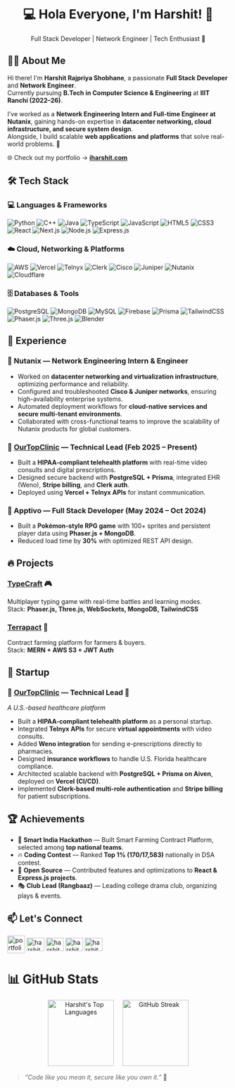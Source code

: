 <h1 align="center">💻 Hola Everyone, I'm Harshit! 👋</h1>

<p align="center">
Full Stack Developer | Network Engineer | Tech Enthusiast 🚀
</p>

## 👨‍💻 About Me

Hi there! I'm **Harshit Rajpriya Shobhane**, a passionate **Full Stack Developer** and **Network Engineer**.  
Currently pursuing **B.Tech in Computer Science & Engineering** at **IIIT Ranchi (2022–26)**.  

I’ve worked as a **Network Engineering Intern and Full-time Engineer at Nutanix**, gaining hands-on expertise in **datacenter networking, cloud infrastructure, and secure system design**.  
Alongside, I build scalable **web applications and platforms** that solve real-world problems. 🚀  

🌐 Check out my portfolio → **[iharshit.com](https://iharshit.com)**  


## 🛠️ Tech Stack

### 💻 Languages & Frameworks
![Python](https://img.shields.io/badge/Python-%233776AB.svg?style=for-the-badge&logo=python&logoColor=white)
![C++](https://img.shields.io/badge/C++-%2300599C.svg?style=for-the-badge&logo=c%2B%2B&logoColor=white)
![Java](https://img.shields.io/badge/Java-%23ED8B00.svg?style=for-the-badge&logo=openjdk&logoColor=white)
![TypeScript](https://img.shields.io/badge/TypeScript-%23007ACC.svg?style=for-the-badge&logo=typescript&logoColor=white)
![JavaScript](https://img.shields.io/badge/JavaScript-%23323330.svg?style=for-the-badge&logo=javascript&logoColor=%23F7DF1E)
![HTML5](https://img.shields.io/badge/HTML5-%23E34F26.svg?style=for-the-badge&logo=html5&logoColor=white)
![CSS3](https://img.shields.io/badge/CSS3-%231572B6.svg?style=for-the-badge&logo=css3&logoColor=white)
![React](https://img.shields.io/badge/React-%2320232a.svg?style=for-the-badge&logo=react&logoColor=61DAFB)
![Next.js](https://img.shields.io/badge/Next-black?style=for-the-badge&logo=next.js&logoColor=white)
![Node.js](https://img.shields.io/badge/Node.js-6DA55F?style=for-the-badge&logo=node.js&logoColor=white)
![Express.js](https://img.shields.io/badge/Express.js-%23404d59.svg?style=for-the-badge&logo=express&logoColor=white)

### ☁️ Cloud, Networking & Platforms
![AWS](https://img.shields.io/badge/AWS-%23FF9900.svg?style=for-the-badge&logo=amazon-aws&logoColor=white)
![Vercel](https://img.shields.io/badge/Vercel-%23000000.svg?style=for-the-badge&logo=vercel&logoColor=white)
![Telnyx](https://img.shields.io/badge/Telnyx-%2300B67A.svg?style=for-the-badge&logo=telnyx&logoColor=white)
![Clerk](https://img.shields.io/badge/Clerk-%2302569B.svg?style=for-the-badge&logo=clerk&logoColor=white)
![Cisco](https://img.shields.io/badge/Cisco-%230073B0.svg?style=for-the-badge&logo=cisco&logoColor=white)
![Juniper](https://img.shields.io/badge/Juniper-%230073B0.svg?style=for-the-badge&logo=juniper-networks&logoColor=white)
![Nutanix](https://img.shields.io/badge/Nutanix-%23000000.svg?style=for-the-badge&logo=nutanix&logoColor=white)
![Cloudflare](https://img.shields.io/badge/Cloudflare-F38020?style=for-the-badge&logo=Cloudflare&logoColor=white)

### 🗄️ Databases & Tools
![PostgreSQL](https://img.shields.io/badge/PostgreSQL-%23336791.svg?style=for-the-badge&logo=postgresql&logoColor=white)
![MongoDB](https://img.shields.io/badge/MongoDB-%2347A248.svg?style=for-the-badge&logo=mongodb&logoColor=white)
![MySQL](https://img.shields.io/badge/MySQL-4479A1.svg?style=for-the-badge&logo=mysql&logoColor=white)
![Firebase](https://img.shields.io/badge/Firebase-%23FFCA28.svg?style=for-the-badge&logo=firebase&logoColor=white)
![Prisma](https://img.shields.io/badge/Prisma-%232D3748.svg?style=for-the-badge&logo=prisma&logoColor=white)
![TailwindCSS](https://img.shields.io/badge/TailwindCSS-%2338B2AC.svg?style=for-the-badge&logo=tailwind-css&logoColor=white)
![Phaser.js](https://img.shields.io/badge/Phaser.js-%23E57373.svg?style=for-the-badge&logo=phaser&logoColor=white)
![Three.js](https://img.shields.io/badge/Three.js-black?style=for-the-badge&logo=three.js&logoColor=white)
![Blender](https://img.shields.io/badge/Blender-%23F5792A.svg?style=for-the-badge&logo=blender&logoColor=white)



## 💼 Experience

### 🔹 Nutanix — Network Engineering Intern & Engineer  
- Worked on **datacenter networking and virtualization infrastructure**, optimizing performance and reliability.  
- Configured and troubleshooted **Cisco & Juniper networks**, ensuring high-availability enterprise systems.  
- Automated deployment workflows for **cloud-native services and secure multi-tenant environments**.  
- Collaborated with cross-functional teams to improve the scalability of Nutanix products for global customers.  

### 🔹 [OurTopClinic](https://ourtopclinic.vercel.app) — Technical Lead (Feb 2025 – Present)  
- Built a **HIPAA-compliant telehealth platform** with real-time video consults and digital prescriptions.  
- Designed secure backend with **PostgreSQL + Prisma**, integrated EHR (Weno), **Stripe billing**, and **Clerk auth**.  
- Deployed using **Vercel + Telnyx APIs** for instant communication.  

### 🔹 Apptivo — Full Stack Developer (May 2024 – Oct 2024)  
- Built a **Pokémon-style RPG game** with 100+ sprites and persistent player data using **Phaser.js + MongoDB**.  
- Reduced load time by **30%** with optimized REST API design.  



## 🔥 Projects

### [TypeCraft](https://canyoutype.vercel.app/) 🎮  
Multiplayer typing game with real-time battles and learning modes.  
Stack: **Phaser.js, Three.js, WebSockets, MongoDB, TailwindCSS**  

### [Terrapact](https://terrapact.vercel.app) 🌾  
Contract farming platform for farmers & buyers.  
Stack: **MERN + AWS S3 + JWT Auth**  

## 🚀 Startup

### 🔹 [OurTopClinic](https://ourtopclinic.com) — Technical Lead 🏥  
*A U.S.-based healthcare platform*  
- Built a **HIPAA-compliant telehealth platform** as a personal startup.  
- Integrated **Telnyx APIs** for secure **virtual appointments** with video consults.  
- Added **Weno integration** for sending e-prescriptions directly to pharmacies.  
- Designed **insurance workflows** to handle U.S. Florida healthcare compliance.  
- Architected scalable backend with **PostgreSQL + Prisma on Aiven**, deployed on **Vercel (CI/CD)**.  
- Implemented **Clerk-based multi-role authentication** and **Stripe billing** for patient subscriptions.  


## 🏆 Achievements
- 🥇 **Smart India Hackathon** — Built Smart Farming Contract Platform, selected among **top national teams**.  
- 🔥 **Coding Contest** — Ranked **Top 1% (170/17,583)** nationally in DSA contest.  
- 📌 **Open Source** — Contributed features and optimizations to **React & Express.js projects**.  
- 🎭 **Club Lead (Rangbaaz)** — Leading college drama club, organizing plays & events.  



## 📫 Let's Connect

<p align="left">
<a href="https://iharshit.com" target="blank"><img align="center" src="https://img.icons8.com/color/48/domain.png" alt="portfolio" height="40" width="40" /></a>
<a href="https://linkedin.com/in/harshitshobhane" target="blank"><img align="center" src="https://raw.githubusercontent.com/rahuldkjain/github-profile-readme-generator/master/src/images/icons/Social/linked-in-alt.svg" alt="harshitshobhane" height="30" width="40" /></a>
<a href="https://github.com/harshitshobhane" target="blank"><img align="center" src="https://raw.githubusercontent.com/rahuldkjain/github-profile-readme-generator/master/src/images/icons/Social/github.svg" alt="harshitshobhane" height="30" width="40" /></a>
<a href="https://twitter.com/harshitshobhane" target="blank"><img align="center" src="https://raw.githubusercontent.com/rahuldkjain/github-profile-readme-generator/master/src/images/icons/Social/twitter.svg" alt="harshitshobhane" height="30" width="40" /></a>
<a href="https://instagram.com/harshitshobhane" target="blank"><img align="center" src="https://raw.githubusercontent.com/rahuldkjain/github-profile-readme-generator/master/src/images/icons/Social/instagram.svg" alt="harshitshobhane" height="30" width="40" /></a>
</p>



# 📊 GitHub Stats
<div align="center">
 
<img src="https://github-readme-stats.vercel.app/api/top-langs/?username=harshitshobhane&theme=blue-green&show_icons=true&hide_border=true&layout=compact" height="150" alt="Harshit's Top Languages" />
<span>&nbsp;&nbsp;&nbsp;</span>
<img src="https://github-readme-streak-stats.herokuapp.com?user=harshitshobhane&theme=whatsapp-dark2" height="150" alt="GitHub Streak" />

</div>



> *“Code like you mean it, secure like you own it.”* 🚀
